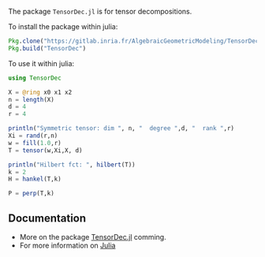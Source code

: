 The package `TensorDec.jl` is for tensor decompositions.

To install the package within julia:

```julia
Pkg.clone("https://gitlab.inria.fr/AlgebraicGeometricModeling/TensorDec.jl.git")
Pkg.build("TensorDec")
```

To use it within julia:

```julia
using TensorDec

X = @ring x0 x1 x2 
n = length(X)
d = 4
r = 4

println("Symmetric tensor: dim ", n, "  degree ",d, "  rank ",r)
Xi = rand(r,n)
w = fill(1.0,r)
T = tensor(w,Xi,X, d)

println("Hilbert fct: ", hilbert(T))
k = 2
H = hankel(T,k)

P = perp(T,k)
```

## Documentation

- More on the package [TensorDec.jl](https://gitlab.inria.fr/AlgebraicGeometricModeling/TensorDec.jl) comming.
- For more information on [Julia](http://docs.julialang.org/en/latest/#manual)
